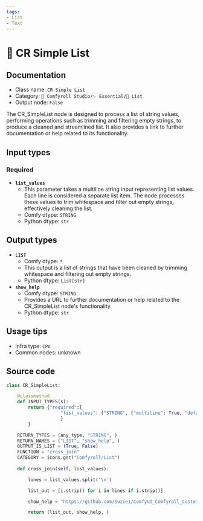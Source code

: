 ```yaml
---
tags:
- List
- Text
---
```


# 📜 CR Simple List
## Documentation
- Class name: `CR Simple List`
- Category: `🧩 Comfyroll Studio/✨ Essential/📜 List`
- Output node: `False`

The CR_SimpleList node is designed to process a list of string values, performing operations such as trimming and filtering empty strings, to produce a cleaned and streamlined list. It also provides a link to further documentation or help related to its functionality.
## Input types
### Required
- **`list_values`**
    - This parameter takes a multiline string input representing list values. Each line is considered a separate list item. The node processes these values to trim whitespace and filter out empty strings, effectively cleaning the list.
    - Comfy dtype: `STRING`
    - Python dtype: `str`
## Output types
- **`LIST`**
    - Comfy dtype: `*`
    - This output is a list of strings that have been cleaned by trimming whitespace and filtering out empty strings.
    - Python dtype: `List[str]`
- **`show_help`**
    - Comfy dtype: `STRING`
    - Provides a URL to further documentation or help related to the CR_SimpleList node's functionality.
    - Python dtype: `str`
## Usage tips
- Infra type: `CPU`
- Common nodes: unknown


## Source code
```python
class CR_SimpleList:

    @classmethod
    def INPUT_TYPES(s):
        return {"required":{
                    "list_values": ("STRING", {"multiline": True, "default": "text"}),              
                    }
        }

    RETURN_TYPES = (any_type, "STRING", )
    RETURN_NAMES = ("LIST", "show_help", ) 
    OUTPUT_IS_LIST = (True, False)
    FUNCTION = "cross_join"
    CATEGORY = icons.get("Comfyroll/List") 
    
    def cross_join(self, list_values):

        lines = list_values.split('\n')

        list_out = [i.strip() for i in lines if i.strip()]

        show_help = "https://github.com/Suzie1/ComfyUI_Comfyroll_CustomNodes/wiki/List-Nodes#cr-simple-list"

        return (list_out, show_help, )

```
